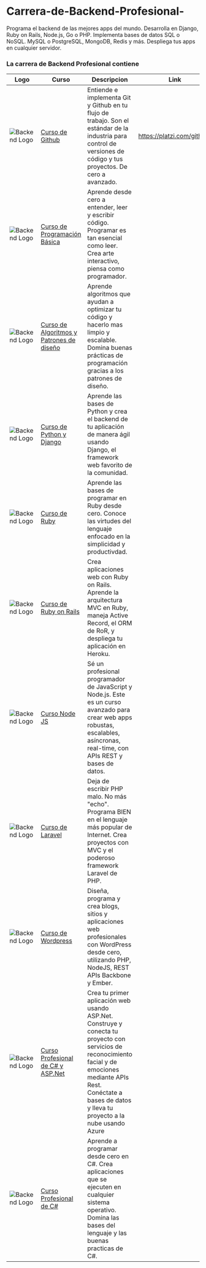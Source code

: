 # Carrera-de-Backend-Profesional-
Programa el backend de las mejores apps del mundo. Desarrolla en Django, Ruby on Rails, Node.js, Go o PHP. Implementa bases de datos SQL o NoSQL. MySQL o PostgreSQL, MongoDB, Redis y más. Despliega tus apps en cualquier servidor.

### La carrera de Backend Profesional contiene

Logo | Curso | Descripcion | Link | Respaldo
------------ | ------------- | ----------- | ---------- | -----------
![Backend Logo](https://static.platzi.com/media/achievements/git-github2x.png) | [Curso de Github](http://github.com/#) | Entiende e implementa Git y Github en tu flujo de trabajo. Son el estándar de la industria para control de versiones de código y tus proyectos. De cero a avanzado. | https://platzi.com/github/ | https://goo.gl/3T0Pdc
![Backend Logo](https://static.platzi.com/media/achievements/programacion-basica2x.png) | [Curso de Programación Básica](http://github.com) | Aprende desde cero a entender, leer y escribir código. Programar es tan esencial como leer. Crea arte interactivo, piensa como programador. | 
![Backend Logo](https://static.platzi.com/media/achievements/algoritmos2x.png) | [Curso de Algoritmos y Patrones de diseño](http://github.com) | Aprende algoritmos que ayudan a optimizar tu código y hacerlo mas limpio y escalable. Domina buenas prácticas de programación gracias a los patrones de diseño. | 
![Backend Logo](https://static.platzi.com/media/achievements/phyton-django2x.png) | [Curso de Python y Django](http://github.com) | Aprende las bases de Python y crea el backend de tu aplicación de manera ágil usando Django, el framework web favorito de la comunidad.
![Backend Logo](https://static.platzi.com/media/achievements/ruby-free2x.png) | [Curso de Ruby](http://github.com) | Aprende las bases de programar en Ruby desde cero. Conoce las virtudes del lenguaje enfocado en la simplicidad y productivdad.
![Backend Logo](https://static.platzi.com/media/achievements/ruby2x.png) | [Curso de Ruby on Rails](http://github.com) | Crea aplicaciones web con Ruby on Rails. Aprende la arquitectura MVC en Ruby, maneja Active Record, el ORM de RoR, y despliega tu aplicación en Heroku.
![Backend Logo](https://static.platzi.com/media/achievements/Nodejs2x.png) | [Curso Node JS](http://github.com) | Sé un profesional programador de JavaScript y Node.js. Este es un curso avanzado para crear web apps robustas, escalables, asíncronas, real-time, con APIs REST y bases de datos.
![Backend Logo](https://static.platzi.com/media/achievements/laravel2x.png) | [Curso de Laravel](http://github.com) | Deja de escribir PHP malo. No más "echo". Programa BIEN en el lenguaje más popular de Internet. Crea proyectos con MVC y el poderoso framework Laravel de PHP.
![Backend Logo](https://static.platzi.com/media/achievements/php-wordpress2x.png) | [Curso de Wordpress](http://github.com) | Diseña, programa y crea blogs, sitios y aplicaciones web profesionales con WordPress desde cero, utilizando PHP, NodeJS, REST APIs Backbone y Ember.
![Backend Logo](https://static.platzi.com/media/achievements/net-badge.png) | [Curso Profesional de C# y ASP.Net](http://github.com) | Crea tu primer aplicación web usando ASP.Net. Construye y conecta tu proyecto con servicios de reconocimiento facial y de emociones mediante APIs Rest. Conéctate a bases de datos y lleva tu proyecto a la nube usando Azure 
![Backend Logo](https://static.platzi.com/media/achievements/badgec.png) | [Curso Profesional de C#](http://github.com) | Aprende a programar desde cero en C#. Crea aplicaciones que se ejecuten en cualquier sistema operativo. Domina las bases del lenguaje y las buenas practicas de C#.
    

    

